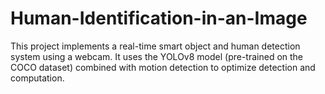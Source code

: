 # Human-Identification-in-an-Image
This project implements a real-time smart object and human detection system using a webcam. It uses the YOLOv8 model (pre-trained on the COCO dataset) combined with motion detection to optimize detection and computation.
